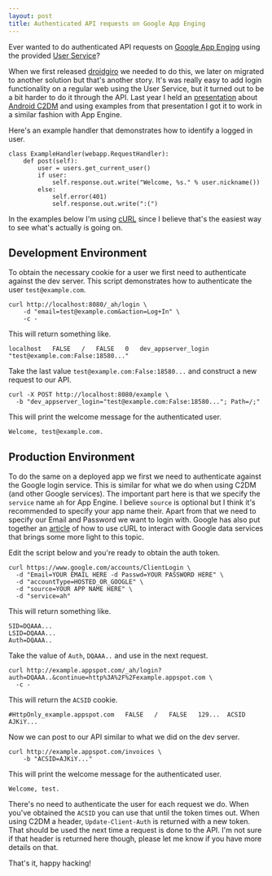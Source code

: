 ```yaml
---
layout: post
title: Authenticated API requests on Google App Enging
---
```


Ever wanted to do authenticated API requests on [Google App Enging](http://code.google.com/appengine/) using the provided [User Service](http://code.google.com/intl/sv/appengine/docs/python/gettingstarted/usingusers.html)?

When we first released [droidgiro](http://droidgiro.se/) we needed to do this, we later on migrated to another solution but that's another story. It's was really easy to add login functionality on a regular web using the User Service, but it turned out to be a bit harder to do it through the API. Last year I held an [presentation](http://www.slideshare.net/johannilsson/foss-sthlm-android-cloud-to-device-messaging) about [Android C2DM](http://code.google.com/intl/sv/android/c2dm/index.html) and using examples from that presentation I got it to work in a similar fashion with App Engine.

Here's an example handler that demonstrates how to identify a logged in user.

    class ExampleHandler(webapp.RequestHandler):
        def post(self):
            user = users.get_current_user()
            if user:
                self.response.out.write("Welcome, %s." % user.nickname())
            else:
                self.error(401)
                self.response.out.write(":(")

In the examples below I'm using [cURL](http://curl.haxx.se/) since I believe that's the easiest way to see what's actually is going on.

## Development Environment

To obtain the necessary cookie for a user we first need to authenticate against the dev server. This script demonstrates how to authenticate the user `test@example.com`.

    curl http://localhost:8080/_ah/login \
        -d "email=test@example.com&action=Log+In" \
        -c -

This will return something like.

    localhost	FALSE	/	FALSE	0	dev_appserver_login	"test@example.com:False:18580..."

Take the last value `test@example.com:False:18580...` and construct a new request to our API.

    curl -X POST http://localhost:8080/example \
      -b "dev_appserver_login="test@example.com:False:18580..."; Path=/;"

This will print the welcome message for the authenticated user.

    Welcome, test@example.com.

## Production Environment

To do the same on a deployed app we first we need to authenticate against the Google login service. This is similar for what we do when using C2DM (and other Google services). The important part here is that we specify the `service` name `ah` for App Engine. I believe `source` is optional but I think it's recommended to specify your app name their. Apart from that we need to specify our Email and Password we want to login with. Google has also put together an [article](http://code.google.com/intl/sv/apis/gdata/articles/using_cURL.html) of how to use cURL to interact with Google data services that brings some more light to this topic.

Edit the script below and you're ready to obtain the auth token.

    curl https://www.google.com/accounts/ClientLogin \
      -d "Email=YOUR EMAIL HERE -d Passwd=YOUR PASSWORD HERE" \
      -d "accountType=HOSTED_OR_GOOGLE" \
      -d "source=YOUR APP NAME HERE" \
      -d "service=ah"

This will return something like.

    SID=DQAAA...
    LSID=DQAAA...
    Auth=DQAAA..

Take the value of `Auth`, `DQAAA..` and use in the next request.

    curl http://example.appspot.com/_ah/login?auth=DQAAA..&continue=http%3A%2F%2Fexample.appspot.com \
      -c -

This will return the `ACSID` cookie.

    #HttpOnly_example.appspot.com	FALSE	/	FALSE	129...	ACSID	AJKiY...

Now we can post to our API similar to what we did on the dev server.

    curl http://example.appspot.com/invoices \
        -b "ACSID=AJKiY..."

This will print the welcome message for the authenticated user.

    Welcome, test.

There's no need to authenticate the user for each request we do. When you've obtained the `ACSID` you can use that until the token times out. When using C2DM a header, `Update-Client-Auth` is returned with a new token. That should be used the next time a request is done to the API. I'm not sure if that header is returned here though, please let me know if you have more details on that.

That's it, happy hacking!
